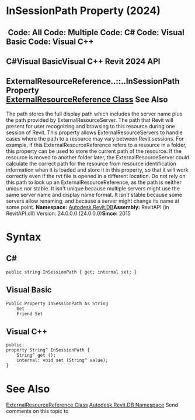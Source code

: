 # InSessionPath Property (2024)

﻿
 Code: All Code: Multiple Code: C# Code: Visual Basic Code: Visual C++   
---  
C#Visual BasicVisual C++
Revit 2024 API  
---  
ExternalResourceReference..::..InSessionPath Property   
[ExternalResourceReference Class](ffad9c15-8fc9-fbfd-f328-101533f4cf74.md "ExternalResourceReference Class") See Also  
---  
The path stores the full display path which includes the server name plus the path provided by ExternalResourceServer.
The path that Revit will present for user recognizing and browsing to this resource during one session of Revit.
This property allows ExternalResourceServers to handle cases where the path to a resource may vary between Revit sessions. For example, if this ExternalResourceReference refers to a resource in a folder, this property can be used to store the current path of the resource. If the resource is moved to another folder later, the ExternalResourceServer could calculate the correct path for the resource from resource identification information when it is loaded and store it in this property, so that it will work correctly even if the rvt file is opened in a different location.
Do not rely on this path to look up an ExternalResourceReference, as the path is neither unique nor stable. It isn't unique because multiple servers might use the same server name and display name format. It isn't stable because some servers allow renaming, and because a server might change its name at some point.
**Namespace:** [Autodesk.Revit.DB](87546ba7-461b-c646-cbb1-2cb8f5bff8b2.md "Autodesk.Revit.DB Namespace")**Assembly:** RevitAPI (in RevitAPI.dll) Version: 24.0.0.0 (24.0.0.0)**Since:** 2015 
# Syntax
C#  
---  
```text
public string InSessionPath { get; internal set; }
```
  
Visual Basic  
---  
```text
Public Property InSessionPath As String
	Get
	Friend Set
```
  
Visual C++  
---  
```text
public:
property String^ InSessionPath {
	String^ get ();
	internal: void set (String^ value);
}
```
  
# See Also
[ExternalResourceReference Class](ffad9c15-8fc9-fbfd-f328-101533f4cf74.md "ExternalResourceReference Class")
[Autodesk.Revit.DB Namespace](87546ba7-461b-c646-cbb1-2cb8f5bff8b2.md "Autodesk.Revit.DB Namespace")
Send comments on this topic to 